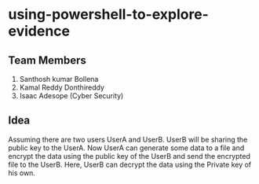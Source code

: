 # using-powershell-to-explore-evidence

## Team Members
 1. Santhosh kumar Bollena
 1. Kamal Reddy Donthireddy
 1. Isaac Adesope (Cyber Security)
 
## Idea
Assuming there are two users UserA and UserB. UserB will be sharing the public key to the UserA. Now UserA can generate some data to a file and encrypt the data using the public key of the UserB and send the encrypted file to the UserB. Here, UserB can decrypt the data using the Private key of his own.
